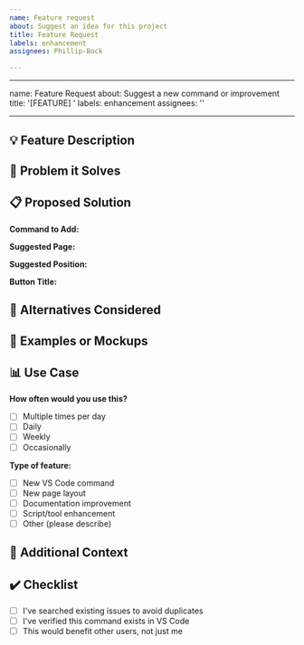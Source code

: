 ```yaml
---
name: Feature request
about: Suggest an idea for this project
title: Feature Request
labels: enhancement
assignees: Phillip-Bock

---
```


---
name: Feature Request
about: Suggest a new command or improvement
title: '[FEATURE] '
labels: enhancement
assignees: ''

---

## 💡 Feature Description
<!-- A clear and concise description of the feature you'd like to see -->

## 🎯 Problem it Solves
<!-- Describe what problem this feature would solve or what workflow it would improve -->

## 📋 Proposed Solution
**Command to Add:**
<!-- If suggesting a new command, provide the VS Code command ID -->
<!-- Find it in VS Code: File → Preferences → Keyboard Shortcuts → Right-click → Copy Command ID -->

**Suggested Page:**
<!-- Which page should this go on: Navigation, Editing, Terminal, Git, Workspace, Advanced, or New Page? -->

**Suggested Position:**
<!-- If you have a preference: Row X, Column Y -->

**Button Title:**
<!-- What should the button be called? -->

## 🔄 Alternatives Considered
<!-- Describe any alternative solutions or features you've considered -->

## 📸 Examples or Mockups
<!-- If applicable, add screenshots or mockups -->

## 📊 Use Case
<!-- Describe your typical workflow and how this feature would help -->

**How often would you use this?**
- [ ] Multiple times per day
- [ ] Daily
- [ ] Weekly
- [ ] Occasionally

**Type of feature:**
- [ ] New VS Code command
- [ ] New page layout
- [ ] Documentation improvement
- [ ] Script/tool enhancement
- [ ] Other (please describe)

## 🌟 Additional Context
<!-- Add any other context about the feature request here -->

## ✔️ Checklist
- [ ] I've searched existing issues to avoid duplicates
- [ ] I've verified this command exists in VS Code
- [ ] This would benefit other users, not just me
